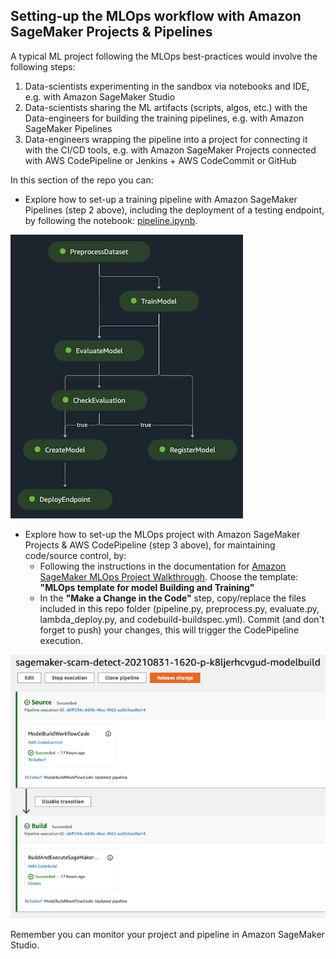 ## Setting-up the MLOps workflow with Amazon SageMaker Projects & Pipelines

A typical ML project following the MLOps best-practices would involve the following steps:
1. Data-scientists experimenting in the sandbox via notebooks and IDE, e.g. with Amazon SageMaker Studio
2. Data-scientists sharing the ML artifacts (scripts, algos, etc.) with the Data-engineers for building the training pipelines, e.g. with Amazon SageMaker Pipelines
3. Data-engineers wrapping the pipeline into a project for connecting it with the CI/CD tools, e.g. with Amazon SageMaker Projects connected with AWS CodePipeline or Jenkins + AWS CodeCommit or GitHub

In this section of the repo you can:
- Explore how to set-up a training pipeline with Amazon SageMaker Pipelines (step 2 above), including the deployment of a testing endpoint, by following the notebook: [pipeline.ipynb](./pipeline.ipynb).

![sample pipeline](./img/1.png)

- Explore how to set-up the MLOps project with Amazon SageMaker Projects & AWS CodePipeline (step 3 above), for maintaining code/source control, by:
  - Following the instructions in the documentation for [Amazon SageMaker MLOps Project Walkthrough](https://docs.aws.amazon.com/sagemaker/latest/dg/sagemaker-projects-walkthrough.html). Choose the template: **"MLOps template for model Building and Training"**
  - In the **"Make a Change in the Code"** step, copy/replace the files included in this repo folder (pipeline.py, preprocess.py, evaluate.py, lambda_deploy.py, and codebuild-buildspec.yml). Commit (and don't forget to push) your changes, this will trigger the CodePipeline execution.

![sample project pipeline](./img/2.png)

Remember you can monitor your project and pipeline in Amazon SageMaker Studio.
